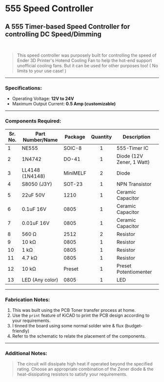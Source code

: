 # 555 Speed Controller

## A 555 Timer-based Speed Controller for controlling DC Speed/Dimming

<br>

> This speed controller was purposely built for controlling the speed of Ender 3D Printer's Hotend Cooling Fan to help the hot-end support unofficial cooling fans. But it can be used for other purposes too! ( No limits to your use case! )

---

### Specifications:

- Operating Voltage: **12V to 24V**
- Maximum Output Current: **0.5 Amp (customizable)**

---

### Components Required:

| Sr. No. | Part Number/Name | Package  | Quantity | Description               |
| ------- | ---------------- | -------- | :------: | ------------------------- |
| 1       | NE555            | SOIC-8   |    1     | 555-Timer IC              |
| 2       | 1N4742           | DO-41    |    1     | Diode (12V Zener, 1 Watt) |
| 3       | LL4148 (1N4148)  | MiniMELF |    2     | Diode                     |
| 4       | S8050 (J3Y)      | SOT-23   |    1     | NPN Transistor            |
| 5       | 22uF 50V         | 1210     |    1     | Ceramic Capacitor         |
| 6       | 0.1uF 16V        | 0805     |    1     | Ceramic Capacitor         |
| 7       | 0.01uF 16V       | 0805     |    1     | Ceramic Capacitor         |
| 8       | 560 Ω            | 2512     |    2     | Resistor                  |
| 9       | 10 kΩ            | 0805     |    1     | Resistor                  |
| 10      | 1 kΩ             | 0805     |    1     | Resistor                  |
| 11      | 4.7 kΩ           | 0805     |    1     | Resistor                  |
| 12      | 10 kΩ            | Preset   |    1     | Preset Potentiomenter     |
| 13      | LED (Any color)  | 0805     |    1     | LED                       |

---

### Fabrication Notes:

1. This was built using the PCB Toner transfer process at home.
2. Use the `print` feature of KiCAD to print the PCB design according to your requirements.
3. I tinned the board using some normal solder wire & flux (budget-friendly)
4. Refer to the schematic to relate the placement of the components.

---

### Additional Notes:

> The circuit will dissipate high heat if operated beyond the specified rating. Choose an appropriate combination of the Zener diode & the heat-dissipating resistors to satisfy your requirements.
